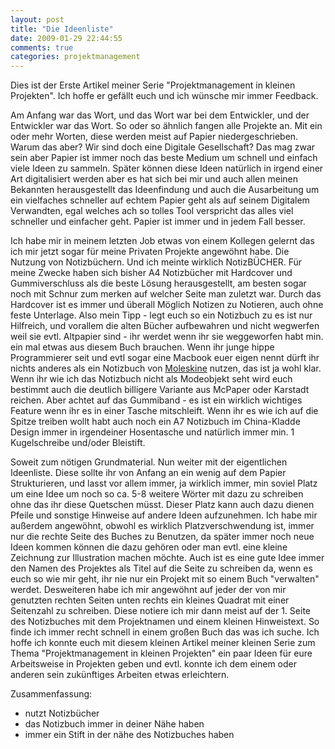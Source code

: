 ```yaml
---
layout: post
title: "Die Ideenliste"
date: 2009-01-29 22:44:55
comments: true
categories: projektmanagement
---
```


Dies ist der Erste Artikel meiner Serie "Projektmanagement in kleinen Projekten". Ich hoffe er gefällt euch und ich wünsche mir immer Feedback.

Am Anfang war das Wort, und das Wort war bei dem Entwickler, und der Entwickler war das Wort. So oder so ähnlich fangen alle Projekte an. Mit ein oder mehr Worten, diese werden meist auf Papier niedergeschrieben. Warum das aber? Wir sind doch eine Digitale Gesellschaft? Das mag zwar sein aber Papier ist immer noch das beste Medium um schnell und einfach viele Ideen zu sammeln. Später können diese Ideen natürlich in irgend einer Art digitalisiert werden aber es hat sich bei mir und auch allen meinen Bekannten herausgestellt das Ideenfindung und auch die Ausarbeitung um ein vielfaches schneller auf echtem Papier geht als auf seinem Digitalem Verwandten, egal welches ach so tolles Tool verspricht das alles viel schneller und einfacher geht. Papier ist immer und in jedem Fall besser.

Ich habe mir in meinem letzten Job etwas von einem Kollegen gelernt das ich mir jetzt sogar für meine Privaten Projekte angewöhnt habe. Die Nutzung von Notizbüchern. Und ich meinte wirklich NotizBÜCHER. Für meine Zwecke haben sich bisher A4 Notizbücher mit Hardcover und Gummiverschluss als die beste Lösung herausgestellt, am besten sogar noch mit Schnur zum merken auf welcher Seite man zuletzt war. Durch das Hardcover ist es immer und überall Möglich Notizen zu Notieren, auch ohne feste Unterlage.
Also mein Tipp - legt euch so ein Notizbuch zu es ist nur Hilfreich, und vorallem die alten Bücher aufbewahren und nicht wegwerfen weil sie evtl. Altpapier sind - ihr werdet wenn ihr sie weggeworfen habt min. ein mal etwas aus diesem Buch brauchen.
Wenn ihr junge hippe Programmierer seit und evtl sogar eine Macbook euer eigen nennt dürft ihr nichts anderes als ein Notizbuch von 
[Moleskine](http://www.moleskine-buecher.de/) nutzen, das ist ja wohl klar. Wenn ihr wie ich das Notizbuch nicht als Modeobjekt seht wird euch bestimmt auch die 
deutlich billigere Variante aus McPaper oder Karstadt reichen. Aber achtet auf das Gummiband - es ist ein wirklich wichtiges Feature wenn ihr es in einer Tasche mitschleift. Wenn ihr es wie ich auf die Spitze treiben wollt habt auch noch ein A7 Notizbuch im China-Kladde Design immer in irgendeiner Hosentasche und natürlich immer min. 1 Kugelschreibe und/oder Bleistift.

Soweit zum nötigen Grundmaterial. Nun weiter mit der eigentlichen Ideenliste. Diese sollte ihr von Anfang an ein wenig auf dem Papier Strukturieren, und lasst vor allem immer, ja wirklich immer, min soviel Platz um eine Idee um noch so ca. 5-8 weitere Wörter mit dazu zu schreiben ohne das ihr diese Quetschen müsst. Dieser Platz kann auch dazu dienen Pfeile und sonstige Hinweise auf andere Ideen aufzunehmen. Ich habe mir außerdem angewöhnt, obwohl es wirklich Platzverschwendung ist, immer nur die rechte Seite des Buches zu Benutzen, da später immer noch neue Ideen kommen können die dazu gehören oder man evtl. eine kleine Zeichnung zur Illustration machen möchte. Auch ist es eine gute Idee immer den Namen des Projektes als Titel auf die Seite zu schreiben da, wenn es euch so wie mir geht, ihr nie nur ein Projekt mit so einem Buch "verwalten" werdet. Desweiteren habe ich mir angewöhnt auf jeder der von mir genutzten rechten Seiten unten rechts ein kleines Quadrat mit einer Seitenzahl zu schreiben. Diese notiere ich mir dann meist auf der 1. Seite des Notizbuches mit dem Projektnamen und einem kleinen Hinweistext. So finde ich immer recht schnell in einem großen Buch das was ich suche.
Ich hoffe ich konnte euch mit diesem kleinen Artikel meiner kleinen Serie zum Thema "Projektmanagement in kleinen Projekten" ein paar Ideen für eure Arbeitsweise in Projekten geben und evtl. konnte ich dem einem oder anderen sein zukünftiges Arbeiten etwas erleichtern.

Zusammenfassung:

* nutzt Notizbücher
* das Notizbuch immer in deiner Nähe haben
* immer ein Stift in der nähe des Notizbuches haben


